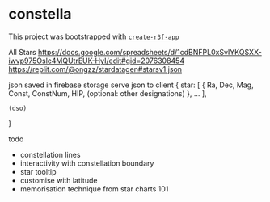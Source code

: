 # constella

This project was bootstrapped with [`create-r3f-app`](https://github.com/utsuboco/create-r3f-app)

All Stars
https://docs.google.com/spreadsheets/d/1cdBNFPL0xSvIYKQSXX-iwvp975Oslc4MQUtrEUK-HyI/edit#gid=2076308454
https://replit.com/@ongzz/stardatagen#starsv1.json

json saved in firebase storage
serve json to client
{
    star: [
        {
            Ra,
            Dec,
            Mag,
            Const,
            ConstNum,
            HIP,
            (optional: other designations)
        },
        ...
    ],

    (dso)
}

todo
- constellation lines
- interactivity with constellation boundary
- star tooltip
- customise with latitude
- memorisation technique from star charts 101